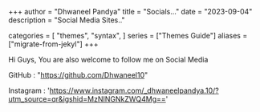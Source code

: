 +++
author = "Dhwaneel Pandya"
title = "Socials..."
date = "2023-09-04"
description = "Social Media Sites.."

categories = [
    "themes",
    "syntax",
]
series = ["Themes Guide"]
aliases = ["migrate-from-jekyl"]
+++

Hi Guys, You are also welcome to follow me on Social Media

GitHub : "https://github.com/Dhwaneel10"

Instagram : 'https://www.instagram.com/_dhwaneelpandya.10/?utm_source=qr&igshid=MzNINGNkZWQ4Mg=='
